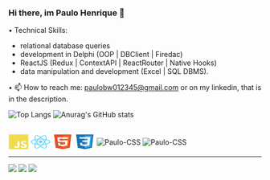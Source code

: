 ### Hi there, im Paulo Henrique 👋


• Technical Skills: 
  - relational database queries 
  - development in Delphi (OOP | DBClient | Firedac) 
  - ReactJS (Redux | ContextAPI | ReactRouter | Native Hooks) 
  - data manipulation and development (Excel | SQL DBMS).
  
• 📫 How to reach me: paulobw012345@gmail.com or on my linkedin, that is in the description.

![Top Langs](https://github-readme-stats.vercel.app/api/top-langs/?username=paulohenrique14&layout=compact&theme=dark)
![Anurag's GitHub stats](https://github-readme-stats.vercel.app/api?username=paulohenrique14&hide=contribs,prs&theme=dark&rank_icon=github)

<div style="display: inline_block"><br>
  <img align="center" alt="Paulo-Js" height="30" width="40" src="https://raw.githubusercontent.com/devicons/devicon/master/icons/javascript/javascript-plain.svg">
  <img align="center" alt="Paulo-React" height="30" width="40" src="https://raw.githubusercontent.com/devicons/devicon/master/icons/react/react-original.svg">
  <img align="center" alt="Paulo-HTML" height="30" width="40" src="https://raw.githubusercontent.com/devicons/devicon/master/icons/html5/html5-original.svg">
  <img align="center" alt="Paulo-CSS" height="30" width="40" src="https://raw.githubusercontent.com/devicons/devicon/master/icons/css3/css3-original.svg">
  <img align="center" alt="Paulo-CSS" height="30" width="30" src="https://seeklogo.com/images/D/delphi-logo-E73609161E-seeklogo.com.png">
  <img align="center" alt="Paulo-CSS" height="30" width="30" src="https://www.svgrepo.com/show/331760/sql-database-generic.svg">
<!--   <img align="right" src="https://media0.giphy.com/media/gjNgYBvJqGlV4q1H24/giphy.gif?cid=ecf05e47mgchk6tphqb82fjy3paokn0nig6kltij9jufry9g&ep=v1_gifs_related&rid=giphy.gif&ct=g" width="160" height="120" frameBorder="0" class="giphy-embed" allowFullScreen></img>
 -->
<!--   <img align="center" alt="Paulo-Python" height="30" width="40" src="https://raw.githubusercontent.com/devicons/devicon/master/icons/python/python-original.svg"> -->
<!--   <img align="center" alt="Paulo-Ts" height="30" width="40" src="https://raw.githubusercontent.com/devicons/devicon/master/icons/typescript/typescript-plain.svg"> -->

<hr>

<div> 
  <a href="https://www.instagram.com/paulo__hfm/" target="_blank"><img src="https://img.shields.io/badge/-Instagram-%23E4405F?style=for-the-badge&logo=instagram&logoColor=white" target="_blank"></a>
  <a href = "mailto:paulobw012345@gmail.com"><img src="https://img.shields.io/badge/-Gmail-%23333?style=for-the-badge&logo=gmail&logoColor=white" target="_blank"></a>
  <a href="https://www.linkedin.com/in/paulo-henrique-figueiredo-marques-000914181/" target="_blank"><img src="https://img.shields.io/badge/-LinkedIn-%230077B5?style=for-the-badge&logo=linkedin&logoColor=white" target="_blank"></a> 

  
</div>



